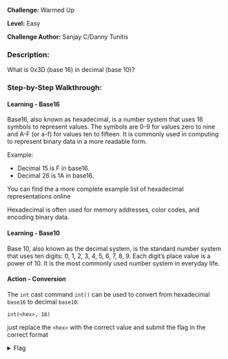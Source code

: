**Challenge:** Warmed Up

**Level:** Easy

**Challenge Author:** Sanjay C/Danny Tunitis

### Description: 
What is 0x3D (base 16) in decimal (base 10)?

### Step-by-Step Walkthrough:

#### Learning - Base16
Base16, also known as hexadecimal, is a number system that uses 16 symbols to represent values. The symbols are 0-9 for values zero to nine and A-F (or a-f) for values ten to fifteen. It is commonly used in computing to represent binary data in a more readable form.

Example:
* Decimal 15 is F in base16.
* Decimal 26 is 1A in base16.

You can find the a more complete example list of hexadecimal representations online

Hexadecimal is often used for memory addresses, color codes, and encoding binary data. 

#### Learning - Base10
Base 10, also known as the decimal system, is the standard number system that uses ten digits: 0, 1, 2, 3, 4, 5, 6, 7, 8, 9. Each digit’s place value is a power of 10. It is the most commonly used number system in everyday life.

#### Action - Conversion
The `int` cast command `int()` can be used to convert from hexadecimal `base16` to decimal `base10`:

`int(<hex>, 16)`

just replace the `<hex>` with the correct value and submit the flag in the correct format

<details><summary>Flag</summary>
    <pre>
    picoCTF{61}
    </pre>
   </details>